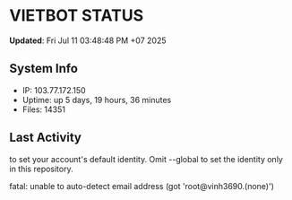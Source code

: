 # VIETBOT STATUS
**Updated**: Fri Jul 11 03:48:48 PM +07 2025

## System Info
- IP: 103.77.172.150
- Uptime: up 5 days, 19 hours, 36 minutes
- Files: 14351

## Last Activity

to set your account's default identity.
Omit --global to set the identity only in this repository.

fatal: unable to auto-detect email address (got 'root@vinh3690.(none)')
